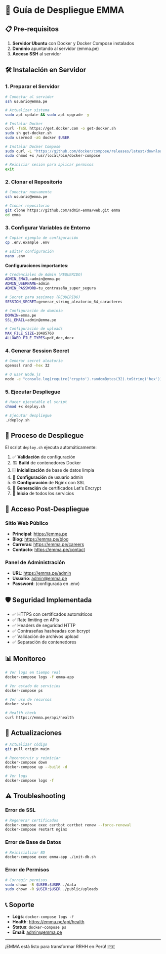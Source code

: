 # 🚀 Guía de Despliegue EMMA

## 📋 Pre-requisitos

1. **Servidor Ubuntu** con Docker y Docker Compose instalados
2. **Dominio** apuntando al servidor (emma.pe)
3. **Acceso SSH** al servidor

## 🛠️ Instalación en Servidor

### 1. Preparar el Servidor

```bash
# Conectar al servidor
ssh usuario@emma.pe

# Actualizar sistema
sudo apt update && sudo apt upgrade -y

# Instalar Docker
curl -fsSL https://get.docker.com -o get-docker.sh
sudo sh get-docker.sh
sudo usermod -aG docker $USER

# Instalar Docker Compose
sudo curl -L "https://github.com/docker/compose/releases/latest/download/docker-compose-$(uname -s)-$(uname -m)" -o /usr/local/bin/docker-compose
sudo chmod +x /usr/local/bin/docker-compose

# Reiniciar sesión para aplicar permisos
exit
```

### 2. Clonar el Repositorio

```bash
# Conectar nuevamente
ssh usuario@emma.pe

# Clonar repositorio
git clone https://github.com/admin-emma/web.git emma
cd emma
```

### 3. Configurar Variables de Entorno

```bash
# Copiar ejemplo de configuración
cp .env.example .env

# Editar configuración
nano .env
```

**Configuraciones importantes:**
```bash
# Credenciales de Admin (REQUERIDO)
ADMIN_EMAIL=admin@emma.pe
ADMIN_USERNAME=admin
ADMIN_PASSWORD=tu_contraseña_super_segura

# Secret para sesiones (REQUERIDO)
SESSION_SECRET=generar_string_aleatorio_64_caracteres

# Configuración de dominio
DOMAIN=emma.pe
SSL_EMAIL=admin@emma.pe

# Configuración de uploads
MAX_FILE_SIZE=10485760
ALLOWED_FILE_TYPES=pdf,doc,docx
```

### 4. Generar Session Secret

```bash
# Generar secret aleatorio
openssl rand -hex 32

# O usar Node.js
node -e "console.log(require('crypto').randomBytes(32).toString('hex'))"
```

### 5. Ejecutar Despliegue

```bash
# Hacer ejecutable el script
chmod +x deploy.sh

# Ejecutar despliegue
./deploy.sh
```

## 🔧 Proceso de Despliegue

El script `deploy.sh` ejecuta automáticamente:

1. ✅ **Validación** de configuración
2. 🏗️ **Build** de contenedores Docker
3. 🗄️ **Inicialización** de base de datos limpia
4. 🔐 **Configuración** de usuario admin
5. 🌐 **Configuración** de Nginx con SSL
6. 📜 **Generación** de certificados Let's Encrypt
7. 🚀 **Inicio** de todos los servicios

## 📱 Acceso Post-Despliegue

### Sitio Web Público
- **Principal**: https://emma.pe
- **Blog**: https://emma.pe/blog
- **Carreras**: https://emma.pe/careers
- **Contacto**: https://emma.pe/contact

### Panel de Administración
- **URL**: https://emma.pe/admin
- **Usuario**: admin@emma.pe
- **Password**: (configurada en .env)

## 🛡️ Seguridad Implementada

- ✅ HTTPS con certificados automáticos
- ✅ Rate limiting en APIs
- ✅ Headers de seguridad HTTP
- ✅ Contraseñas hasheadas con bcrypt
- ✅ Validación de archivos upload
- ✅ Separación de contenedores

## 📊 Monitoreo

```bash
# Ver logs en tiempo real
docker-compose logs -f emma-app

# Ver estado de servicios
docker-compose ps

# Ver uso de recursos
docker stats

# Health check
curl https://emma.pe/api/health
```

## 🔄 Actualizaciones

```bash
# Actualizar código
git pull origin main

# Reconstruir y reiniciar
docker-compose down
docker-compose up --build -d

# Ver logs
docker-compose logs -f
```

## ⚠️ Troubleshooting

### Error de SSL
```bash
# Regenerar certificados
docker-compose exec certbot certbot renew --force-renewal
docker-compose restart nginx
```

### Error de Base de Datos
```bash
# Reinicializar BD
docker-compose exec emma-app ./init-db.sh
```

### Error de Permisos
```bash
# Corregir permisos
sudo chown -R $USER:$USER ./data
sudo chown -R $USER:$USER ./public/uploads
```

## 📞 Soporte

- **Logs**: `docker-compose logs -f`
- **Health**: https://emma.pe/api/health
- **Status**: `docker-compose ps`
- **Email**: admin@emma.pe

---

¡EMMA está listo para transformar RRHH en Perú! 🇵🇪
